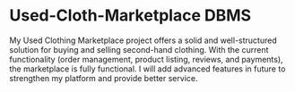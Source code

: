 # Used-Cloth-Marketplace DBMS
My Used Clothing Marketplace project offers a solid and well-structured solution for buying and selling second-hand clothing. With the current functionality (order management, product listing, reviews, and payments), the marketplace is fully functional. I will add advanced features in future to strengthen my platform and provide better service.

